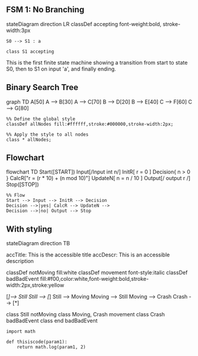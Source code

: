 <script type="module">
    import mermaid from 'https://cdn.jsdelivr.net/npm/mermaid/dist/mermaid.esm.min.mjs';
    mermaid.initialize({ startOnLoad: true });
</script>

## FSM 1: No Branching

<div class="mermaid">
stateDiagram
    direction LR
    classDef accepting font-weight:bold, stroke-width:3px

    S0 --> S1 : a

    class S1 accepting
</div>

This is the first finite state machine showing a transition from start to state S0, then to S1 on input 'a', and finally ending.

## Binary Search Tree

<div class="mermaid">
graph TD
    A[50] 
    A --> B[30]
    A --> C[70]
    B --> D[20]
    B --> E[40]
    C --> F[60]
    C --> G[80]

    %% Define the global style
    classDef allNodes fill:#ffffff,stroke:#000000,stroke-width:2px;

    %% Apply the style to all nodes
    class * allNodes;    
</div>

## Flowchart

<div class="mermaid">
flowchart TD
    Start([START]) 
    Input[/Input int n/]
    InitR[ r = 0 ]
    Decision{ n > 0 }
    CalcR["r = (r * 10) + (n mod 10)"]
    UpdateN[ n = n / 10 ]
    Output[/ output r /]
    Stop([STOP])

    %% Flow
    Start --> Input --> InitR --> Decision
    Decision -->|yes| CalcR --> UpdateN --> 
    Decision -->|no| Output --> Stop
    
</div>

## With styling

<div class="mermaid">
   stateDiagram
   direction TB

   accTitle: This is the accessible title
   accDescr: This is an accessible description

   classDef notMoving fill:white
   classDef movement font-style:italic
   classDef badBadEvent fill:#f00,color:white,font-weight:bold,stroke-width:2px,stroke:yellow

   [*]--> Still
   Still --> [*]
   Still --> Moving
   Moving --> Still
   Moving --> Crash
   Crash --> [*]

   class Still notMoving
   class Moving, Crash movement
   class Crash badBadEvent
   class end badBadEvent
</div>


```
import math

def thisiscode(param1):
    return math.log(param1, 2)

```






